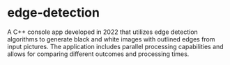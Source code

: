 # edge-detection
A C++ console app developed in 2022 that utilizes edge detection algorithms to generate black and white images with outlined edges from input pictures. The application includes parallel processing capabilities and allows for comparing different outcomes and processing times.
